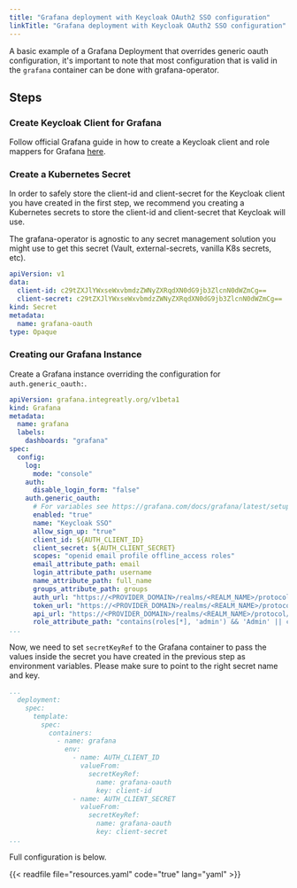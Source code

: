 ```yaml
---
title: "Grafana deployment with Keycloak OAuth2 SSO configuration"
linkTitle: "Grafana deployment with Keycloak OAuth2 SSO configuration"
---
```


A basic example of a Grafana Deployment that overrides generic oauth configuration, it's important to note that most configuration that is valid in the `grafana` container can be done with grafana-operator.

## Steps

### Create Keycloak Client for Grafana

Follow official Grafana guide in how to create a Keycloak client and role mappers for Grafana [here](https://grafana.com/docs/grafana/latest/setup-grafana/configure-security/configure-authentication/keycloak/#keycloak-configuration).

### Create a Kubernetes Secret

In order to safely store the client-id and client-secret for the Keycloak client you have created in the first step, we recommend you creating a Kubernetes secrets to store the client-id and client-secret that Keycloak will use.

The grafana-operator is agnostic to any secret management solution you might use to get this secret (Vault, external-secrets, vanilla K8s secrets, etc).

```yaml
apiVersion: v1
data:
  client-id: c29tZXJlYWxseWxvbmdzZWNyZXRqdXN0dG9jb3ZlcnN0dWZmCg==
  client-secret: c29tZXJlYWxseWxvbmdzZWNyZXRqdXN0dG9jb3ZlcnN0dWZmCg==
kind: Secret
metadata:
  name: grafana-oauth
type: Opaque
```

### Creating our Grafana Instance

Create a Grafana instance overriding the configuration for `auth.generic_oauth:`.

```yaml
apiVersion: grafana.integreatly.org/v1beta1
kind: Grafana
metadata:
  name: grafana
  labels:
    dashboards: "grafana"
spec:
  config:
    log:
      mode: "console"
    auth:
      disable_login_form: "false"
    auth.generic_oauth:
      # For variables see https://grafana.com/docs/grafana/latest/setup-grafana/configure-grafana/#env-provider
      enabled: "true"
      name: "Keycloak SSO"
      allow_sign_up: "true"
      client_id: ${AUTH_CLIENT_ID}
      client_secret: ${AUTH_CLIENT_SECRET}
      scopes: "openid email profile offline_access roles"
      email_attribute_path: email
      login_attribute_path: username
      name_attribute_path: full_name
      groups_attribute_path: groups
      auth_url: "https://<PROVIDER_DOMAIN>/realms/<REALM_NAME>/protocol/openid-connect/auth"
      token_url: "https://<PROVIDER_DOMAIN>/realms/<REALM_NAME>/protocol/openid-connect/token"
      api_url: "https://<PROVIDER_DOMAIN>/realms/<REALM_NAME>/protocol/openid-connect/userinfo"
      role_attribute_path: "contains(roles[*], 'admin') && 'Admin' || contains(roles[*], 'editor') && 'Editor' || 'Viewer'"
...
```
Now, we need to set `secretKeyRef` to the Grafana container to pass the values inside the secret you have created in the previous step as environment variables. Please make sure to point to the right secret name and key.

```yaml
...
  deployment:
    spec:
      template:
        spec:
          containers:
            - name: grafana
              env:
                - name: AUTH_CLIENT_ID
                  valueFrom:
                    secretKeyRef:
                      name: grafana-oauth
                      key: client-id
                - name: AUTH_CLIENT_SECRET
                  valueFrom:
                    secretKeyRef:
                      name: grafana-oauth
                      key: client-secret
...
```
Full configuration is below.

{{< readfile file="resources.yaml" code="true" lang="yaml" >}}
